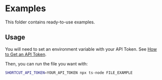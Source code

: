 # Examples

This folder contains ready-to-use examples.

## Usage

You will need to set an environment variable with your API Token. See [How to Get an API Token](../README.md#how-to-get-an-api-token).

Then, you can run the file you want with:

```bash
SHORTCUT_API_TOKEN=YOUR_API_TOKEN npx ts-node FILE_EXAMPLE
```